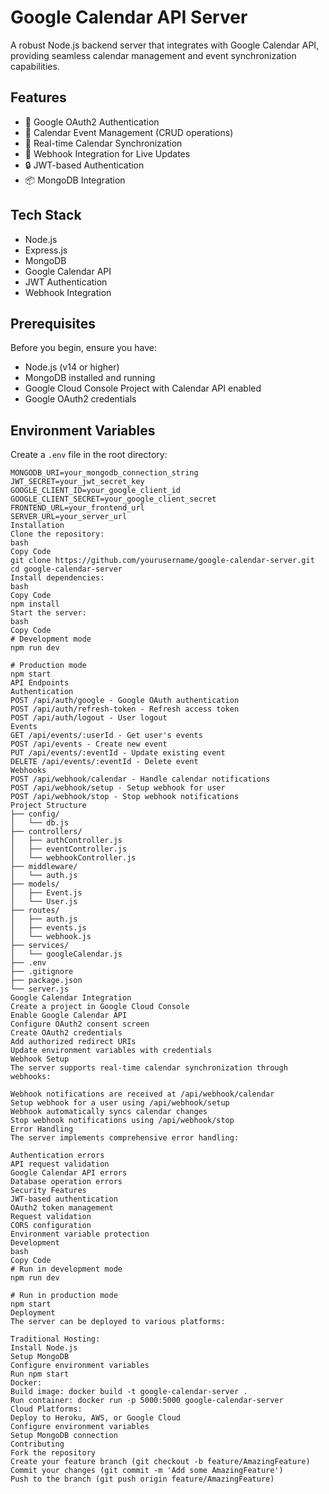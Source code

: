 # Google Calendar API Server

A robust Node.js backend server that integrates with Google Calendar API, providing seamless calendar management and event synchronization capabilities.

## Features

- 🔐 Google OAuth2 Authentication
- 📅 Calendar Event Management (CRUD operations)
- 🔄 Real-time Calendar Synchronization
- 🎯 Webhook Integration for Live Updates
- 🔒 JWT-based Authentication
- 📦 MongoDB Integration

## Tech Stack

- Node.js
- Express.js
- MongoDB
- Google Calendar API
- JWT Authentication
- Webhook Integration

## Prerequisites

Before you begin, ensure you have:

- Node.js (v14 or higher)
- MongoDB installed and running
- Google Cloud Console Project with Calendar API enabled
- Google OAuth2 credentials

## Environment Variables

Create a `.env` file in the root directory:

```env
MONGODB_URI=your_mongodb_connection_string
JWT_SECRET=your_jwt_secret_key
GOOGLE_CLIENT_ID=your_google_client_id
GOOGLE_CLIENT_SECRET=your_google_client_secret
FRONTEND_URL=your_frontend_url
SERVER_URL=your_server_url
Installation
Clone the repository:
bash
Copy Code
git clone https://github.com/yourusername/google-calendar-server.git
cd google-calendar-server
Install dependencies:
bash
Copy Code
npm install
Start the server:
bash
Copy Code
# Development mode
npm run dev

# Production mode
npm start
API Endpoints
Authentication
POST /api/auth/google - Google OAuth authentication
POST /api/auth/refresh-token - Refresh access token
POST /api/auth/logout - User logout
Events
GET /api/events/:userId - Get user's events
POST /api/events - Create new event
PUT /api/events/:eventId - Update existing event
DELETE /api/events/:eventId - Delete event
Webhooks
POST /api/webhook/calendar - Handle calendar notifications
POST /api/webhook/setup - Setup webhook for user
POST /api/webhook/stop - Stop webhook notifications
Project Structure
├── config/
│   └── db.js
├── controllers/
│   ├── authController.js
│   ├── eventController.js
│   └── webhookController.js
├── middleware/
│   └── auth.js
├── models/
│   ├── Event.js
│   └── User.js
├── routes/
│   ├── auth.js
│   ├── events.js
│   └── webhook.js
├── services/
│   └── googleCalendar.js
├── .env
├── .gitignore
├── package.json
└── server.js
Google Calendar Integration
Create a project in Google Cloud Console
Enable Google Calendar API
Configure OAuth2 consent screen
Create OAuth2 credentials
Add authorized redirect URIs
Update environment variables with credentials
Webhook Setup
The server supports real-time calendar synchronization through webhooks:

Webhook notifications are received at /api/webhook/calendar
Setup webhook for a user using /api/webhook/setup
Webhook automatically syncs calendar changes
Stop webhook notifications using /api/webhook/stop
Error Handling
The server implements comprehensive error handling:

Authentication errors
API request validation
Google Calendar API errors
Database operation errors
Security Features
JWT-based authentication
OAuth2 token management
Request validation
CORS configuration
Environment variable protection
Development
bash
Copy Code
# Run in development mode
npm run dev

# Run in production mode
npm start
Deployment
The server can be deployed to various platforms:

Traditional Hosting:
Install Node.js
Setup MongoDB
Configure environment variables
Run npm start
Docker:
Build image: docker build -t google-calendar-server .
Run container: docker run -p 5000:5000 google-calendar-server
Cloud Platforms:
Deploy to Heroku, AWS, or Google Cloud
Configure environment variables
Setup MongoDB connection
Contributing
Fork the repository
Create your feature branch (git checkout -b feature/AmazingFeature)
Commit your changes (git commit -m 'Add some AmazingFeature')
Push to the branch (git push origin feature/AmazingFeature)

